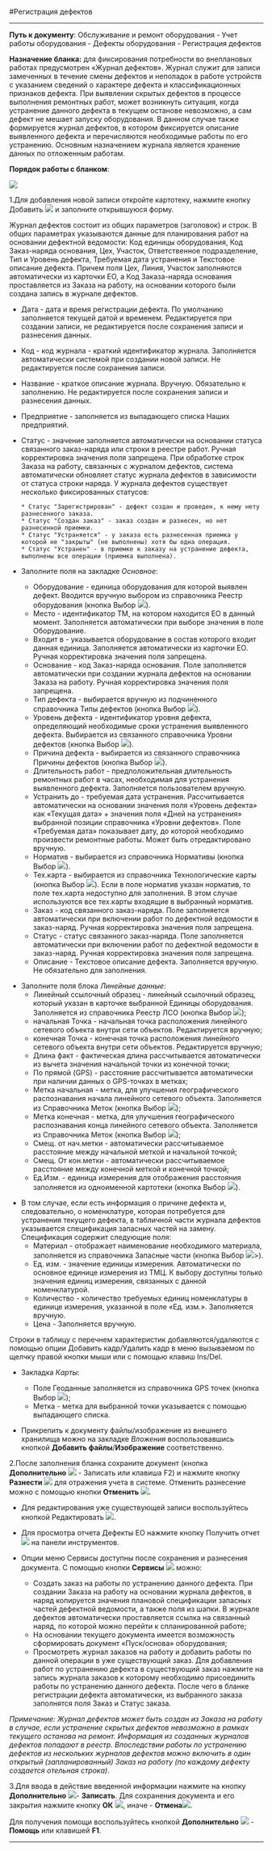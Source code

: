 ﻿#Регистрация дефектов

----------
**Путь к документу**: Обслуживание и ремонт оборудования - Учет работы оборудования - Дефекты оборудования  - Регистрация дефектов

**Назначение бланка:** для фиксирования потребности во внеплановых работах предусмотрен «Журнал дефектов». Журнал служит для записи замеченных в течение смены дефектов и неполадок в работе устройств с указанием сведений о характере дефекта и классификационных признаков дефекта.
При выявлении скрытых дефектов в процессе выполнения ремонтных работ, может возникнуть ситуация, когда устранение данного дефекта в текущем останове невозможно, а сам дефект не мешает запуску оборудования. В данном случае также формируется журнал дефектов, в котором фиксируется описание выявленного дефекта и перечисляются необходимые работы по его устранению. Основным назначением журнала является хранение данных по отложенным работам.

**Порядок работы с бланком**:

![](topic:.Repair.AddFiles.Screenshot_11734.jpg)

1.Для добавления новой записи откройте картотеку, нажмите кнопку Добавить  ![](topic:Repair.Repair.AddFiles.Btn_Add.png) и заполните открывшуюся форму. 

Журнал дефектов состоит из общих параметров (заголовок) и строк. В общих параметрах указываются данные для планирования работ на основании дефектной ведомости: Код единицы оборудования, Код Заказ-наряда основания, Цех, Участок, Ответственное подразделение, Тип и Уровень дефекта, Требуемая дата устранения и Текстовое описание дефекта. Причем поля Цех, Линия, Участок заполняются автоматически из карточки ЕО, а Код Заказа-наряда основания проставляется из Заказа на работу, на основании которого были создана запись в журнале дефектов.

- Дата - дата и время регистрации дефекта. По умолчанию заполняется текущей датой и временем. Редактируется при создании записи, не редактируется после сохранения записи и разнесения данных.
- Код - код журнала - краткий идентификатор журнала. Заполняется автоматически системой при создании новой записи. Не редактируется после сохранения записи.
- Название - краткое описание журнала. Вручную. Обязательно к заполнению. Не редактируется после сохранения записи и разнесения данных.
- Предприятие - заполняется из выпадающего списка Наших предприятий.
- Статус - значение заполняется автоматически на основании статуса связанного заказ-наряда или строки в реестре работ. Ручная корректировка значения поля запрещена. При обработке строк Заказа на работу, связанных с журналом дефектов, система автоматически обновляет статус журнала дефектов в зависимости от статуса строки наряда. У журнала дефектов существует несколько фиксированных статусов:

      * Статус "Зарегистрирован" - дефект создан и проведен, к нему нету разнесенного заказа.
      * Статус "Создан заказ" - заказ создан и разнесен, но нет разнесенной приемки.
      * Статус "Устраняется" - у заказа есть разнесенная приемка у которой не "закрыты" (не выполнены) хотя бы одна операция.
      * Статус "Устранен" - в приемке к заказу на устранение дефекта, выполнены все операции (приемка выполнена).


- Заполните поля  на закладке *Основное*:

    * Оборудование -  единица оборудования для которой выявлен дефект. Вводится вручную выбором из справочника Реестр оборудования (кнопка Выбор ![](topic:Repair.Repair.AddFiles.Btn_select.png)).
    * Место - идентификатор ТМ, на котором находится ЕО в данный момент. Заполняется автоматически при выборе значения в поле Оборудование.
    * Входит в -  указывается оборудование в состав которого входит данная единица. Заполняется автоматически из карточки ЕО. Ручная корректировка значения поля запрещена.
    * Основание - код Заказ-наряда основания. Поле заполняется автоматически при создании журнала дефектов на основании Заказа на работу. Ручная корректировка значения поля запрещена.
    * Тип дефекта - выбирается вручную из подчиненного справочника Типы дефектов (кнопка Выбор ![](topic:Repair.Repair.AddFiles.Btn_select.png)).
    * Уровень дефекта - идентификатор уровня дефекта, определяющий необходимые сроки устранения выявленного дефекта. Выбирается из связанного справочника Уровни дефектов (кнопка Выбор ![](topic:Repair.Repair.AddFiles.Btn_select.png)).
    * Причина дефекта - выбирается из связанного справочника Причины дефектов (кнопка Выбор ![](topic:Repair.Repair.AddFiles.Btn_select.png)).
    * Длительность работ - предположительная длительность ремонтных работ в часах, необходимая для устранения выявленного дефекта. Заполняется пользователем вручную.
    * Устранить до - требуемая дата устранения. Рассчитывается автоматически на основании значения поля «Уровень дефекта» как «Текущая дата» + значения поля «Дней на устранения» выбранной позиции справочника «Уровни дефектов». Поле «Требуемая дата» показывает дату, до которой необходимо произвести ремонтные работы. Может быть отредактировано вручную.
    * Норматив - выбирается из  справочника Нормативы (кнопка Выбор ![](topic:Repair.Repair.AddFiles.Btn_select.png)).
    * Тех.карта - выбирается из  справочника Технологические карты (кнопка Выбор ![](topic:Repair.Repair.AddFiles.Btn_select.png)). Если в поле норматив указан норматив, то поле тех.карта недоступно для заполнения. В этом случае используются все тех.карты входящие в выбранный норматив.
    * Заказ - код связанного заказ-наряда. Поле заполняется автоматически при включении работ по дефектной ведомости в заказ-наряд. Ручная корректировка значения поля запрещена.
    * Статус - статус связанного заказ-наряда. Поле заполняется автоматически при включении работ по дефектной ведомости в заказ-наряд. Ручная корректировка значения поля запрещена.
    * Описание - Текстовое описание дефекта. Заполняется вручную. Не обязательно для заполнения.

*  Заполните поля  блока *Линейные данные*:
    * Линейный ссылочный образец - линейный ссылочный образец, который указан в карточке выбранной Единицы оборудования.  Заполняется из справочника Реестр ЛСО (кнопка Выбор ![](topic:Com.AddFiles.Buttons.Btn_select.png));
    * начальная Точка  - начальная точка расположения линейного сетевого объекта внутри сети объектов. Редактируется вручную;
    * конечная Точка  - конечная точка расположения линейного сетевого объекта внутри сети объектов. Редактируется вручную;
    * Длина факт - фактическая длина рассчитывается автоматически из вычета значения начальной точки из конечной точки;
    * По прямой (GPS) - расстояние рассчитывается автоматически при наличии данных о GPS-точках в метках;
    * Метка начальная - метка, для улучшения географического распознавания начала линейного сетевого объекта. Заполняется из Справочника Меток (кнопка Выбор ![](topic:Com.AddFiles.Buttons.Btn_select.png));
    * Метка конечная  - метка, для улучшения географического распознавания конца линейного сетевого объекта. Заполняется из Справочника Меток (кнопка Выбор ![](topic:Com.AddFiles.Buttons.Btn_select.png));
    * Смещ. от нач.метки - автоматически рассчитываемое расстояние между начальной меткой и начальной точкой;
    * Смещ. От кон.метки - автоматически рассчитываемое расстояние между конечной меткой и конечной точкой;
    * Ед.Изм.  - единица измерения для отображения расстояния заполняется из одноименной картотеки (кнопка Выбор ![](topic:Com.AddFiles.Buttons.Btn_select.png)).



- В том случае, если есть информация о причине дефекта и, следовательно, о номенклатуре, которая потребуется для устранения текущего дефекта, в табличной части журнала дефектов указывается спецификация запасных частей на замену. Спецификация содержит следующие поля:
    * Материал -  отображает наименование необходимого материала, заполняется из справочника Запасные части (кнопка Выбор ![](topic:Repair.Repair.AddFiles.Btn_select.png)>).
    * Ед. изм. - значение единицы измерения. Автоматически по основное единице измерения из ТМЦ. К выбору доступны только значения единиц измерения, связанных с данной номенклатурой.
    * Количество - количество требуемых единиц номенклатуры в единице измерения, указанной в поле «Ед. изм.». Заполняется вручную.
    * Цена - Заполняется вручную.
  
Строки в таблицу с перечнем характеристик добавляются/удаляются с помощью опции Добавить кадр/Удалить кадр в меню вызываемом по щелчку правой кнопки мыши или с помощью клавиш Ins/Del.

* Закладка *Карты*:
    * Поле Геоданные заполняется из справочника GPS точек (кнопка Выбор ![](topic:Com.AddFiles.Buttons.Btn_select.png));
    * Метка - метка для выбранной точки указывается с помощью выпадающего списка.




* Прикрепить к документу файлы/изображение из внешнего хранилища можно на закладке *Вложения* воспользовавшись кнопкой **Добавить файлы**/**Изображение** соответственно.

2.После заполнения бланка сохраните документ (кнопка **Дополнительно** ![](topic:Com.AddFiles.Buttons.Btn_OK.png) - Записать  или клавиша F2) и нажмите кнопку **Разнести**  ![](topic:Repair.Repair.AddFiles.Btn_Razntsti.png) для отражения учета в системе. Отменить разнесение можно с помощью кнопки **Отменить** ![](topic:Repair.Repair.AddFiles.Btn_Otmena.png).

- Для редактирования уже существующей записи воспользуйтесь кнопкой Редактировать   ![](topic:Repair.Repair.AddFiles.Btn_Edit.png). 
- Для просмотра отчета Дефекты ЕО нажмите кнопку Получить отчет ![](topic:Repair.Repair.AddFiles.Btn_Report.png) на панели инструментов.

- Опции  меню Сервисы доступны после сохранения и разнесения документа. С помощью кнопки **Сервисы**  ![](topic:Repair.Repair.AddFiles.Btn_Services.png) можно: 
    -  Создать заказ на работы по устранению данного дефекта. При создании Заказа на работу на основании журнала дефектов, в наряд копируется значения плановой спецификации запасных частей дефектной ведомости, а также поля из шапки. В журнале дефектов автоматически проставляется ссылка на связанный наряд, по которой можно перейти к спланированной работе;
    * На основании текущего документа имеется возможность сформировать документ «Пуск/основа» оборудования; 
    -  Просмотреть журнал заказов на работу и добавить работы по данной операции в уже существующий заказ. Для добавления работ по устранению дефекта в существующий заказ нажмите на запись журнала заказов к которому необходимо присоединить работы по устранению данного дефекта. После чего в бланке регистрации дефекта автоматически, из выбранного заказа заполнятся поля Заказ и Статус заказа.

 
*Примечание: Журнал дефектов может быть создан из Заказа на работу в случае, если устранение скрытых дефектов невозможно в рамках текущего останова на ремонт. Информация из созданных журналов дефектов попадают в реестр. Впоследствии работы по устранению дефектов из нескольких журналов дефектов можно включить в один открытый (запланированный) Заказ на работу (по каждому дефекту создается отельная строка)*. 

3.Для ввода в действие введенной информации нажмите на кнопку **Дополнительно** ![](topic:Repair.Repair.AddFiles.Btn_OK.png)- **Записать**.
Для сохранения документа и его закрытия нажмите кнопку **ОК**
 ![](topic:Repair.Repair.AddFiles.Btn_Post.png), иначе  -  **Отмена**![](topic:Com.AddFiles.BtnCloseCancel.png). 
 
Для получения помощи воспользуйтесь кнопкой **Дополнительно** ![](topic:Com.AddFiles.Buttons.Btn_OK.png) - **Помощь** или клавишей **F1**.
 

----------


